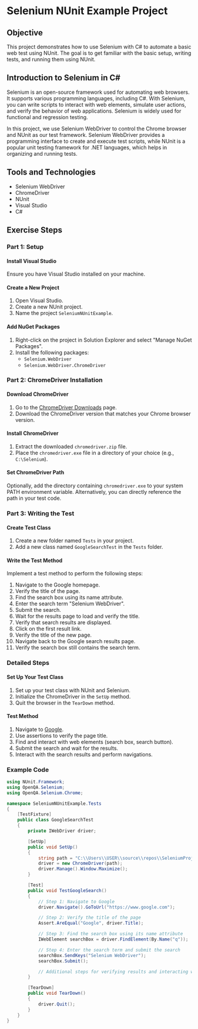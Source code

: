 # Selenium NUnit Example Project

## Objective

This project demonstrates how to use Selenium with C# to automate a basic web test using NUnit. The goal is to get familiar with the basic setup, writing tests, and running them using NUnit.

## Introduction to Selenium in C#

Selenium is an open-source framework used for automating web browsers. It supports various programming languages, including C#. With Selenium, you can write scripts to interact with web elements, simulate user actions, and verify the behavior of web applications. Selenium is widely used for functional and regression testing.

In this project, we use Selenium WebDriver to control the Chrome browser and NUnit as our test framework. Selenium WebDriver provides a programming interface to create and execute test scripts, while NUnit is a popular unit testing framework for .NET languages, which helps in organizing and running tests.

## Tools and Technologies

- Selenium WebDriver
- ChromeDriver
- NUnit
- Visual Studio
- C#

## Exercise Steps

### Part 1: Setup

#### Install Visual Studio

Ensure you have Visual Studio installed on your machine.

#### Create a New Project

1. Open Visual Studio.
2. Create a new NUnit project.
3. Name the project `SeleniumNUnitExample`.

#### Add NuGet Packages

1. Right-click on the project in Solution Explorer and select "Manage NuGet Packages".
2. Install the following packages:
   - `Selenium.WebDriver`
   - `Selenium.WebDriver.ChromeDriver`

### Part 2: ChromeDriver Installation

#### Download ChromeDriver

1. Go to the [ChromeDriver Downloads](https://sites.google.com/a/chromium.org/chromedriver/downloads) page.
2. Download the ChromeDriver version that matches your Chrome browser version.

#### Install ChromeDriver

1. Extract the downloaded `chromedriver.zip` file.
2. Place the `chromedriver.exe` file in a directory of your choice (e.g., `C:\Selenium`).

#### Set ChromeDriver Path

Optionally, add the directory containing `chromedriver.exe` to your system PATH environment variable. Alternatively, you can directly reference the path in your test code.

### Part 3: Writing the Test

#### Create Test Class

1. Create a new folder named `Tests` in your project.
2. Add a new class named `GoogleSearchTest` in the `Tests` folder.

#### Write the Test Method

Implement a test method to perform the following steps:

1. Navigate to the Google homepage.
2. Verify the title of the page.
3. Find the search box using its name attribute.
4. Enter the search term "Selenium WebDriver".
5. Submit the search.
6. Wait for the results page to load and verify the title.
7. Verify that search results are displayed.
8. Click on the first result link.
9. Verify the title of the new page.
10. Navigate back to the Google search results page.
11. Verify the search box still contains the search term.

### Detailed Steps

#### Set Up Your Test Class

1. Set up your test class with NUnit and Selenium.
2. Initialize the ChromeDriver in the `SetUp` method.
3. Quit the browser in the `TearDown` method.

#### Test Method

1. Navigate to [Google](https://www.google.com).
2. Use assertions to verify the page title.
3. Find and interact with web elements (search box, search button).
4. Submit the search and wait for the results.
5. Interact with the search results and perform navigations.

### Example Code

```csharp
using NUnit.Framework;
using OpenQA.Selenium;
using OpenQA.Selenium.Chrome;

namespace SeleniumNUnitExample.Tests
{
    [TestFixture]
    public class GoogleSearchTest
    {
        private IWebDriver driver;

        [SetUp]
        public void SetUp()
        {
            string path = "C:\\Users\\USER\\source\\repos\\SeleniumProject\\SeleniumProject\\drivers";
            driver = new ChromeDriver(path);
            driver.Manage().Window.Maximize();
        }

        [Test]
        public void TestGoogleSearch()
        {
            // Step 1: Navigate to Google
            driver.Navigate().GoToUrl("https://www.google.com");

            // Step 2: Verify the title of the page
            Assert.AreEqual("Google", driver.Title);

            // Step 3: Find the search box using its name attribute
            IWebElement searchBox = driver.FindElement(By.Name("q"));

            // Step 4: Enter the search term and submit the search
            searchBox.SendKeys("Selenium WebDriver");
            searchBox.Submit();

            // Additional steps for verifying results and interacting with them would go here
        }

        [TearDown]
        public void TearDown()
        {
            driver.Quit();
        }
    }
}
